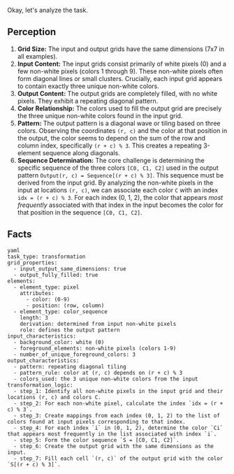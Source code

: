Okay, let's analyze the task.

## Perception

1.  **Grid Size:** The input and output grids have the same dimensions (7x7 in all examples).
2.  **Input Content:** The input grids consist primarily of white pixels (0) and a few non-white pixels (colors 1 through 9). These non-white pixels often form diagonal lines or small clusters. Crucially, each input grid appears to contain exactly three unique non-white colors.
3.  **Output Content:** The output grids are completely filled, with no white pixels. They exhibit a repeating diagonal pattern.
4.  **Color Relationship:** The colors used to fill the output grid are precisely the three unique non-white colors found in the input grid.
5.  **Pattern:** The output pattern is a diagonal wave or tiling based on three colors. Observing the coordinates `(r, c)` and the color at that position in the output, the color seems to depend on the sum of the row and column index, specifically `(r + c) % 3`. This creates a repeating 3-element sequence along diagonals.
6.  **Sequence Determination:** The core challenge is determining the specific sequence of the three colors `[C0, C1, C2]` used in the output pattern `Output(r, c) = Sequence[(r + c) % 3]`. This sequence must be derived from the input grid. By analyzing the non-white pixels in the input at locations `(r, c)`, we can associate each color `C` with an index `idx = (r + c) % 3`. For each index (0, 1, 2), the color that appears *most frequently* associated with that index in the input becomes the color for that position in the sequence `[C0, C1, C2]`.

## Facts

```
yaml
task_type: transformation
grid_properties:
  - input_output_same_dimensions: true
  - output_fully_filled: true
elements:
  - element_type: pixel
    attributes:
      - color: (0-9)
      - position: (row, column)
  - element_type: color_sequence
    length: 3
    derivation: determined from input non-white pixels
    role: defines the output pattern
input_characteristics:
  - background_color: white (0)
  - foreground_elements: non-white pixels (colors 1-9)
  - number_of_unique_foreground_colors: 3
output_characteristics:
  - pattern: repeating diagonal tiling
  - pattern_rule: color at (r, c) depends on (r + c) % 3
  - colors_used: the 3 unique non-white colors from the input
transformation_logic:
  - step_1: Identify all non-white pixels in the input grid and their locations (r, c) and colors C.
  - step_2: For each non-white pixel, calculate the index `idx = (r + c) % 3`.
  - step_3: Create mappings from each index (0, 1, 2) to the list of colors found at input pixels corresponding to that index.
  - step_4: For each index `i` in (0, 1, 2), determine the color `Ci` that appears most frequently in the list associated with index `i`.
  - step_5: Form the color sequence `S = [C0, C1, C2]`.
  - step_6: Create the output grid with the same dimensions as the input.
  - step_7: Fill each cell `(r, c)` of the output grid with the color `S[(r + c) % 3]`.
